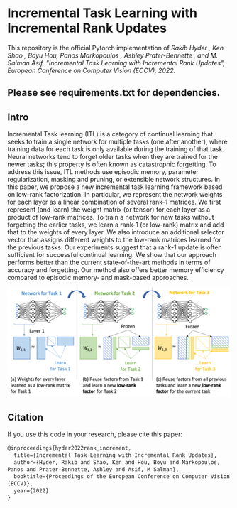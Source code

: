 # Incremental Task Learning with Incremental Rank Updates

This repository is the official Pytorch implementation of *Rakib Hyder , Ken Shao , Boyu Hou, Panos Markopoulos ,
Ashley Prater-Bennette , and M. Salman Asif, "Incremental Task Learning with Incremental Rank Updates", European Conference on Computer Vision (ECCV), 2022.*

## Please see requirements.txt for dependencies.
## Intro
Incremental Task learning (ITL) is a category of continual learning that seeks to train a single network for multiple tasks (one after another), where training data for each task is only available during the training of that task. Neural networks tend to forget older tasks when they are trained for the newer tasks; this property is often known as catastrophic forgetting. To address this issue, ITL methods use episodic memory, parameter regularization, masking and pruning, or extensible network structures. In this paper, we propose a new incremental task learning framework based on low-rank factorization. In particular, we represent the network weights for each layer as a linear combination of several rank-1 matrices. We first represent (and learn) the weight matrix (or tensor) for each layer as a product of low-rank matrices. To train a network for new tasks without forgetting the earlier tasks, we learn a rank-1 (or low-rank) matrix and add that to the weights of every layer. We also introduce an additional selector vector that assigns different weights to the low-rank matrices learned for the previous tasks. Our experiments suggest that a rank-1 update is often sufficient for successful continual learning. We show that our approach performs better than the current state-of-the-art methods in terms of accuracy and forgetting. Our method also offers better memory efficiency compared to episodic memory- and mask-based approaches.

![](./intro.png)

## Citation
If you use this code in your research, please cite this paper: 
 
```
@inproceedings{hyder2022rank_increment,
  title={Incremental Task Learning with Incremental Rank Updates},
  author={Hyder, Rakib and Shao, Ken and Hou, Boyu and Markopoulos, Panos and Prater-Bennette, Ashley and Asif, M Salman},
  booktitle={Proceedings of the European Conference on Computer Vision (ECCV)},
  year={2022}
}
```
